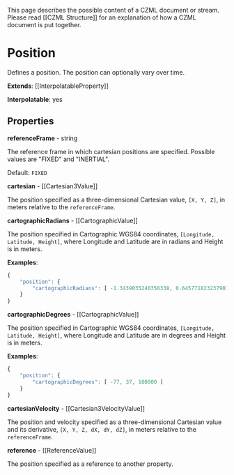 This page describes the possible content of a CZML document or stream.  Please read [[CZML Structure]] for an explanation of how a CZML document is put together.

# Position

Defines a position.  The position can optionally vary over time.

**Extends**: [[InterpolatableProperty]]

**Interpolatable**: yes

## Properties

**referenceFrame** - string

The reference frame in which cartesian positions are specified. Possible values are "FIXED" and "INERTIAL".

Default: `FIXED`


**cartesian** - [[Cartesian3Value]]

The position specified as a three-dimensional Cartesian value, `[X, Y, Z]`, in meters relative to the `referenceFrame`.


**cartographicRadians** - [[CartographicValue]]

The position specified in Cartographic WGS84 coordinates, `[Longitude, Latitude, Height]`, where Longitude and Latitude are in radians and Height is in meters.

**Examples**:

```javascript
{
    "position": {
        "cartographicRadians": [ -1.3439035240356338, 0.6457718232379019, 100000 ]
    }
}
```


**cartographicDegrees** - [[CartographicValue]]

The position specified in Cartographic WGS84 coordinates, `[Longitude, Latitude, Height]`, where Longitude and Latitude are in degrees and Height is in meters.

**Examples**:

```javascript
{
    "position": {
        "cartographicDegrees": [ -77, 37, 100000 ]
    }
}
```


**cartesianVelocity** - [[Cartesian3VelocityValue]]

The position and velocity specified as a three-dimensional Cartesian value and its derivative, `[X, Y, Z, dX, dY, dZ]`, in meters relative to the `referenceFrame`.


**reference** - [[ReferenceValue]]

The position specified as a reference to another property.


